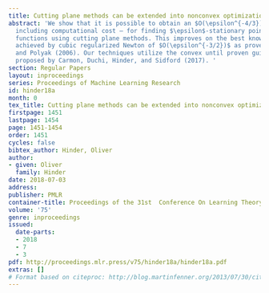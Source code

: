```yaml
---
title: Cutting plane methods can be extended into nonconvex optimization
abstract: 'We show that it is possible to obtain an $O(\epsilon^{-4/3})$ runtime —
  including computational cost — for finding $\epsilon$-stationary points of nonconvex
  functions using cutting plane methods. This improves on the best known epsilon dependence
  achieved by cubic regularized Newton of $O(\epsilon^{-3/2})$ as proved by Nesterov
  and Polyak (2006). Our techniques utilize the convex until proven guilty principle
  proposed by Carmon, Duchi, Hinder, and Sidford (2017). '
section: Regular Papers
layout: inproceedings
series: Proceedings of Machine Learning Research
id: hinder18a
month: 0
tex_title: Cutting plane methods can be extended into nonconvex optimization
firstpage: 1451
lastpage: 1454
page: 1451-1454
order: 1451
cycles: false
bibtex_author: Hinder, Oliver
author:
- given: Oliver
  family: Hinder
date: 2018-07-03
address: 
publisher: PMLR
container-title: Proceedings of the 31st  Conference On Learning Theory
volume: '75'
genre: inproceedings
issued:
  date-parts:
  - 2018
  - 7
  - 3
pdf: http://proceedings.mlr.press/v75/hinder18a/hinder18a.pdf
extras: []
# Format based on citeproc: http://blog.martinfenner.org/2013/07/30/citeproc-yaml-for-bibliographies/
---
```

